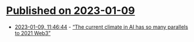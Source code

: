 # [Published on 2023-01-09](index.md)

* [2023-01-09, 11:46:44](https://news.ycombinator.com/item?id=34309293) - [“The current climate in AI has so many parallels to 2021 Web3”](https://twitter.com/fchollet/status/1612142423425138688)
